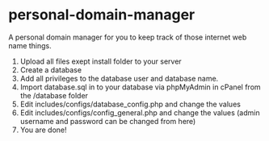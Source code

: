 personal-domain-manager
=====================
A personal domain manager for you to keep track of those internet web name things.

1. Upload all files exept install folder to your server
2. Create a database
3. Add all privileges to the database user and database name.
4. Import database.sql in to your database via phpMyAdmin in cPanel from the /database folder
5. Edit includes/configs/database_config.php and change the values
6. Edit includes/configs/config_general.php and change the values (admin username and password can be changed from here)
7. You are done!